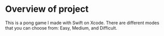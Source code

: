 # Overview of project
This is a pong game I made with Swift on Xcode. There are different modes that you can choose from: Easy, Medium, and Difficult.
